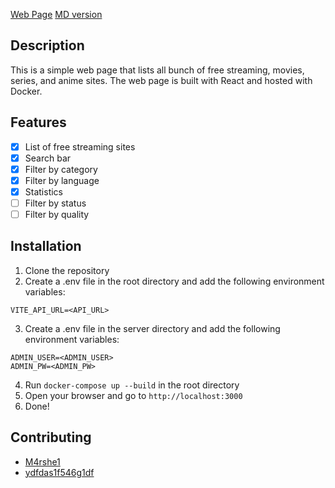 <a href="https://streamSites.heggli.dev">Web Page</a>
<a href="SITES.md">MD version</a>

## Description

This is a simple web page that lists all bunch of free streaming, movies, series, and anime sites. The web page is built
with React and hosted with Docker.

## Features

- [x] List of free streaming sites
- [x] Search bar
- [x] Filter by category
- [x] Filter by language
- [x] Statistics
- [ ] Filter by status
- [ ] Filter by quality

## Installation

1. Clone the repository
2. Create a .env file in the root directory and add the following environment variables:

```
VITE_API_URL=<API_URL>
```

3. Create a .env file in the server directory and add the following environment variables:

```
ADMIN_USER=<ADMIN_USER>
ADMIN_PW=<ADMIN_PW>
```

4. Run `docker-compose up --build` in the root directory
5. Open your browser and go to `http://localhost:3000`
6. Done!

## Contributing
- [M4rshe1](https://github.com/M4rshe1)
- [ydfdas1f546g1df](https://github.com/ydfdas1f546g1df)